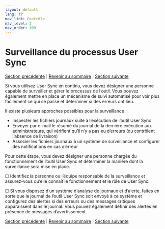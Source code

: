 ```yaml
---
layout: default
lang: fr
nav_link: Contrôle
nav_level: 2
nav_order: 300
---
```


# Surveillance du processus User Sync

[Section précédente](test_run.md) \| [Revenir au sommaire](index.md) \| [Section suivante](command_line_options.md)

Si vous utilisez User Sync en continu, vous devez désigner une personne capable de surveiller et gérer le processus de l’outil. Vous pouvez également mettre en place un mécanisme de suivi automatisé pour voir plus facilement ce qui se passe et déterminer si des erreurs ont lieu.

Il existe plusieurs approches possibles pour la surveillance :

- Inspecter les fichiers journaux suite à l’exécution de l’outil User Sync
- Envoyer par e-mail le résumé du journal de la dernière exécution aux administrateurs, qui vérifient qu’il n’y a pas eu d’erreurs (ou contrôlent l’absence de livraison)
- Associer les fichiers journaux à un système de surveillance et configurer des notifications en cas d’erreur

Pour cette étape, vous devez désigner une personne chargée du fonctionnement de l’outil User Sync et déterminer la manière dont la surveillance sera mise en place.

&#9744; Identifiez la personne ou l’équipe responsable de la surveillance et assurez-vous qu’elle connaît le fonctionnement et le rôle de User Sync.

&#9744; Si vous disposez d’un système d’analyse de journaux et d’alerte, faites en sorte que le journal de l’outil User Sync soit envoyé à ce système et configurez des alertes si des erreurs ou des messages critiques apparaissent dans le journal. Vous pouvez également définir des alertes en présence de messages d’avertissement.

[Section précédente](test_run.md) \| [Revenir au sommaire](index.md) \| [Section suivante](command_line_options.md)
